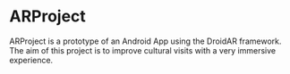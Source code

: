 # ARProject
ARProject is a prototype of an Android App using the DroidAR framework. The aim of this project is to improve cultural visits with a very immersive experience.
